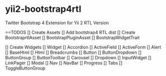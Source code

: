 # yii2-bootstrap4rtl
Twitter Bootstrap 4 Extension for Yii 2 RTL Version

==TODOS
[] Create Assets
  [] Add bootstrap4 RTL dist
  [] Create BootstraprtlAsset
  [] BootstrapPluginAsset
  [] BootstrapWidgetTrait

[] Create Widgets
  [] Widget
  [] Accordion
  [] ActiveField
  [] ActiveForm
  [] Alert
  [] BaseHtml
  [] Html
  [] Breadcrumbs
  [] Button
  [] ButtonDropdown
  [] ButtonGroup
  [] ButtonToolbar
  [] Carousel
  [] Dropdown
  [] InputWidget
  [] LinkPager
  [] Modal
  [] Nav
  [] NavBar
  [] Progress
  [] Tabs
  [] ToggleButtonGroup
